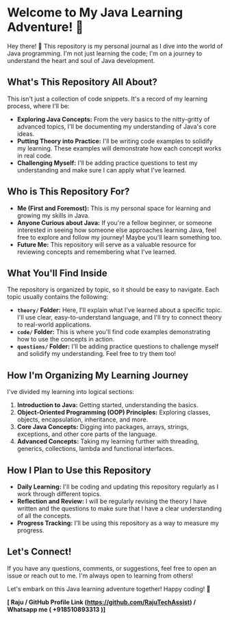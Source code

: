 # Welcome to My Java Learning Adventure! 🚀

Hey there! 👋 This repository is my personal journal as I dive into the world of Java programming. I'm not just learning the code; I'm on a journey to understand the heart and soul of Java development.

## What's This Repository All About?

This isn't just a collection of code snippets. It's a record of my learning process, where I'll be:

*   **Exploring Java Concepts:** From the very basics to the nitty-gritty of advanced topics, I'll be documenting my understanding of Java's core ideas.
*   **Putting Theory into Practice:** I'll be writing code examples to solidify my learning. These examples will demonstrate how each concept works in real code.
*   **Challenging Myself:** I'll be adding practice questions to test my understanding and make sure I can apply what I've learned.

## Who is This Repository For?

*   **Me (First and Foremost):** This is my personal space for learning and growing my skills in Java.
*   **Anyone Curious about Java:** If you're a fellow beginner, or someone interested in seeing how someone else approaches learning Java, feel free to explore and follow my journey! Maybe you'll learn something too.
*   **Future Me:** This repository will serve as a valuable resource for reviewing concepts and remembering what I've learned.

## What You'll Find Inside

The repository is organized by topic, so it should be easy to navigate. Each topic usually contains the following:

*   **`theory/` Folder:**  Here, I'll explain what I've learned about a specific topic. I'll use clear, easy-to-understand language, and I'll try to connect theory to real-world applications.
*   **`code/` Folder:**  This is where you'll find code examples demonstrating how to use the concepts in action.
*   **`questions/` Folder:** I'll be adding practice questions to challenge myself and solidify my understanding. Feel free to try them too!

## How I'm Organizing My Learning Journey

I've divided my learning into logical sections:

1.  **Introduction to Java:** Getting started, understanding the basics.
2.  **Object-Oriented Programming (OOP) Principles:** Exploring classes, objects, encapsulation, inheritance, and more.
3.  **Core Java Concepts:** Digging into packages, arrays, strings, exceptions, and other core parts of the language.
4.  **Advanced Concepts:** Taking my learning further with threading, generics, collections, lambda and functional interfaces.

## How I Plan to Use this Repository

*   **Daily Learning:** I'll be coding and updating this repository regularly as I work through different topics.
*   **Reflection and Review:** I will be regularly revising the theory I have written and the questions to make sure that I have a clear understanding of all the concepts.
*   **Progress Tracking:** I'll be using this repository as a way to measure my progress.

## Let's Connect!

If you have any questions, comments, or suggestions, feel free to open an issue or reach out to me. I'm always open to learning from others!

Let's embark on this Java learning adventure together! Happy coding! 🚀

**[ Raju / GitHub Profile Link (https://github.com/RajuTechAssist) / Whatsapp me ( +918510893313 )]**
